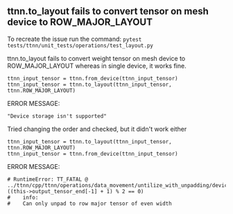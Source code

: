 ## ttnn.to_layout fails to convert tensor on mesh device to ROW_MAJOR_LAYOUT

To recreate the issue run the command:
`pytest tests/ttnn/unit_tests/operations/test_layout.py`

ttnn.to_layout fails to convert weight tensor on mesh device to ROW_MAJOR_LAYOUT whereas in single device, it works fine.

```
ttnn_input_tensor = ttnn.from_device(ttnn_input_tensor)
ttnn_input_tensor = ttnn.to_layout(ttnn_input_tensor, ttnn.ROW_MAJOR_LAYOUT)
```

ERROR MESSAGE:

```
"Device storage isn't supported"
```


Tried changing the order and checked, but it didn't work either

```
ttnn_input_tensor = ttnn.to_layout(ttnn_input_tensor, ttnn.ROW_MAJOR_LAYOUT)
ttnn_input_tensor = ttnn.from_device(ttnn_input_tensor)
```

ERROR MESSAGE:
```
# RuntimeError: TT_FATAL @ ../ttnn/cpp/ttnn/operations/data_movement/untilize_with_unpadding/device/untilize_with_unpadding_op.cpp:25: ((this->output_tensor_end[-1] + 1) % 2 == 0)
#    info:
#    Can only unpad to row major tensor of even width
```
